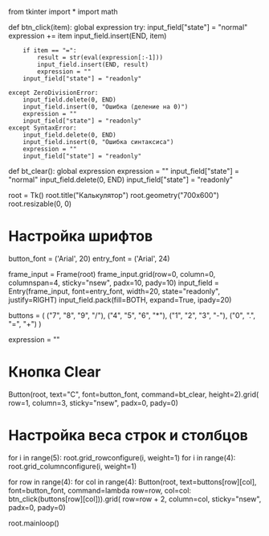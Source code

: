 from tkinter import *
import math

def btn_click(item):
    global expression
    try:
        input_field["state"] = "normal"
        expression += item
        input_field.insert(END, item)
        
        if item == "=":
            result = str(eval(expression[:-1]))
            input_field.insert(END, result)
            expression = ""
        input_field["state"] = "readonly"            

    except ZeroDivisionError:
        input_field.delete(0, END)
        input_field.insert(0, "Ошибка (деление на 0)")
        expression = ""
        input_field["state"] = "readonly"
    except SyntaxError:
        input_field.delete(0, END)
        input_field.insert(0, "Ошибка синтаксиса")
        expression = ""
        input_field["state"] = "readonly"

def bt_clear():
    global expression
    expression = ""
    input_field["state"] = "normal"
    input_field.delete(0, END)
    input_field["state"] = "readonly"

root = Tk()
root.title("Калькулятор")
root.geometry("700x600")
root.resizable(0, 0)

# Настройка шрифтов
button_font = ('Arial', 20)
entry_font = ('Arial', 24)

frame_input = Frame(root)
frame_input.grid(row=0, column=0, columnspan=4, sticky="nsew", padx=10, pady=10)
input_field = Entry(frame_input, font=entry_font, width=20, state="readonly", justify=RIGHT)
input_field.pack(fill=BOTH, expand=True, ipady=20)

buttons = (
    ("7", "8", "9", "/"),
    ("4", "5", "6", "*"),
    ("1", "2", "3", "-"),
    ("0", ".", "=", "+")
)

expression = ""

# Кнопка Clear
Button(root, text="C", font=button_font, command=bt_clear, height=2).grid(
    row=1, column=3, sticky="nsew", padx=0, pady=0)

# Настройка веса строк и столбцов
for i in range(5):
    root.grid_rowconfigure(i, weight=1)
for i in range(4):
    root.grid_columnconfigure(i, weight=1)

for row in range(4):
    for col in range(4):
        Button(root, text=buttons[row][col], font=button_font,
               command=lambda row=row, col=col: btn_click(buttons[row][col])).grid(
            row=row + 2, column=col, sticky="nsew", padx=0, pady=0)

root.mainloop()
